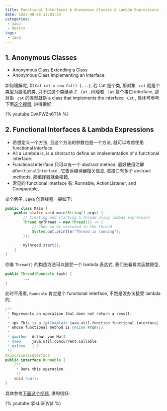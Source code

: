 ```yaml
---
title: Functional Interfaces & Anonymous Classes & Lambda Expressions - Java
date: 2023-08-06 12:03:53
categories:
 - Java
 - Basics
tags:
 - Java
---
```


## 1. Anonymous Classes

- Anonymous Class Extending a Class
- Anonymous Class Implementing an Interface

如何理解呢, 如 `Cat cat = new Cat() {...}`, 若 Cat 是个类, 那对象 ` cat` 就是个类型为匿名的类, 只不过这个类继承了 ` Cat` , 同理若 ` Cat` 是个接口 interface, 那对象 ` cat` 的类型就是 a class that implements the interface ` Cat` , 具体可参考下面[这个视频](https://www.youtube.com/watch?v=DwtPWZn6T1A), 讲得很好:

{% youtube DwtPWZn6T1A %}

## 2. Functional Interfaces & Lambda Expressions 

- 若想定义一个方法, 且这个方法的参数也是一个方法, 就可以考虑使用 functional interface
- All a Lambda is, is a shorcut to define an implementation of a functional interface. 
- Functional interface 只可以有一个 abstract method, 最好使用注解` @FunctionalInterface` , 它告诉编译器相关信息, 若接口有多个 abstract methods, 那编译器就会报错, 
- 常见的 functional interface 有: Runnable, ActionListener, and Comparable, 

举个例子, Java 创建线程一般如下:

```java
public class Main {
    public static void main(String[] args) {
        // Creating and starting a thread using lambda expression
        Thread myThread = new Thread(() -> {
            // Code to be executed in the thread
            System.out.println("Thread is running");
        });

        myThread.start();
    }
}
```

你看 ` Thread() ` 的构造方法可以接受一个 lambda 表达式, 我们去看看其函数原型, 

```java
public Thread(Runnable task) {
        ...
}
```

此时不用看, `Runnable` 肯定是个 functional interface, 不然是没办法接受 lambda的, 

```java
/**
 * Represents an operation that does not return a result.
 *
 * <p> This is a {@linkplain java.util.function functional interface}
 * whose functional method is {@link #run()}.
 *
 * @author  Arthur van Hoff
 * @see     java.util.concurrent.Callable
 * @since   1.0
 */
@FunctionalInterface
public interface Runnable {
    /**
     * Runs this operation.
     */
    void run();
}
```

具体参考[下面这个视频](https://youtu.be/), 讲的很好:

{% youtube tj5sLSFjVj4 %}

